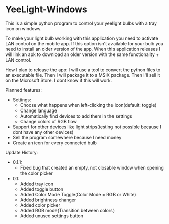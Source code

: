 # YeeLight-Windows
This is a simple python program to control your yeelight bulbs with a tray icon on windows.

To make your light bulb working with this application you need to activate LAN control on the mobile app. If this option isn't available for your bulb you need to install an older version of the app. When this application releases I will link an apk to download an older version with the same functionality + LAN control.

How I plan to release the app:
I will use a tool to convert the python files to an executable file. Then I will package it to a MSIX package. Then I'll sell it on the Microsoft Store. I dont know if this will work.

Planned features:
 - Settings:
   - Choose what happens when left-clicking the icon(default: toggle)
   - Change language
   - Automatically find devices to add them in the settings
   - Change colors of RGB flow
 - Support for other devices like light strips(testing not possible because I dont have any other devices)
 - Sell the program somewhere because I need money
 - Create an icon for every connected bulb

Update History:
 - 0.1.1:
   - Fixed bug that created an empty, not closable window when opening the color picker
 - 0.1:
   - Added tray icon
   - Added toggle button
   - Added Color Mode Toggle(Color Mode = RGB or White)
   - Added brightness changer
   - Added color picker
   - Added RGB mode(Transition between colors)
   - Added unused settings button
